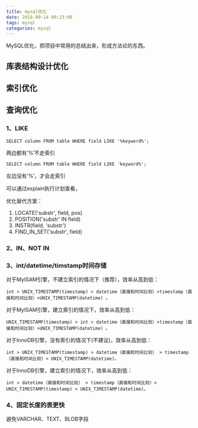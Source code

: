 ```yaml
---
title: mysql优化
date: 2018-09-14 00:23:08
tags: mysql
categories: mysql
---
```

MySQL优化，把项目中常用的总结出来，形成方法论的东西。


<!-- more -->

## 库表结构设计优化 ##





## 索引优化 ##

## 查询优化 ##

### 1、LIKE ###

	SELECT column FROM table WHERE field LIKE '%keyword%';

两边都有‘%’不走索引

	SELECT column FROM table WHERE field LIKE 'keyword%';

左边没有‘%’，才会走索引

可以通过explain执行计划查看，

优化替代方案：

1. LOCATE('substr', field, pos)
2. POSITION('substr' IN field)
3. INSTR(field, 'substr')
4. FIND_IN_SET('substr', field)



### 2、IN、NOT IN ###



### 3、int/datetime/timstamp时间存储

对于MyISAM引擎，不建立索引的情况下（推荐），效率从高到低：

	int > UNIX_TIMESTAMP(timestamp) > datetime（直接和时间比较）>timestamp（直接和时间比较）>UNIX_TIMESTAMP(datetime) 。

对于MyISAM引擎，建立索引的情况下，效率从高到低： 
	
	UNIX_TIMESTAMP(timestamp) > int > datetime（直接和时间比较）>timestamp（直接和时间比较）>UNIX_TIMESTAMP(datetime) 。

对于InnoDB引擎，没有索引的情况下(不建议)，效率从高到低：

	int > UNIX_TIMESTAMP(timestamp) > datetime（直接和时间比较） > timestamp（直接和时间比较）> UNIX_TIMESTAMP(datetime)。

对于InnoDB引擎，建立索引的情况下，效率从高到低：

	int > datetime（直接和时间比较） > timestamp（直接和时间比较）> UNIX_TIMESTAMP(timestamp) > UNIX_TIMESTAMP(datetime)。
	

### 4、固定长度的表更快

避免VARCHAR、TEXT、BLOB字段



